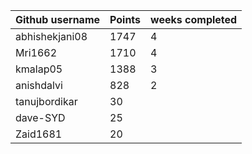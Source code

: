 | Github username | Points | weeks completed |
|-----------------|--------|-----------------|
| abhishekjani08 | 1747 | 4 |
| Mri1662        | 1710 | 4 |
| kmalap05       | 1388 | 3 |
| anishdalvi     | 828 | 2 |
| tanujbordikar  | 30 | |
| dave-SYD       | 25 | |
| Zaid1681       | 20 | |

